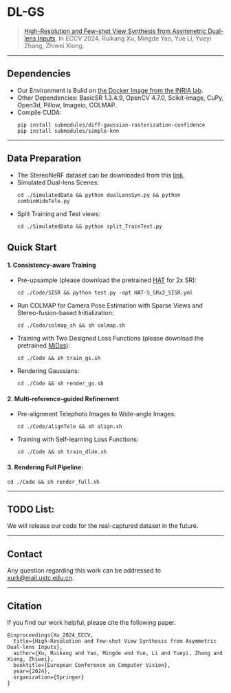 # DL-GS

> [High-Resolution and Few-shot View Synthesis from Asymmetric Dual-lens Inputs](https://www.ecva.net/papers/eccv_2024/papers_ECCV/papers/00368.pdf), In *ECCV* 2024.
> Ruikang Xu, Mingde Yao, Yue Li, Yueyi Zhang, Zhiwei Xiong.


****

## Dependencies
* Our Environment is Bulid on [the Docker Image from the INRIA lab](https://hub.docker.com/r/gaetanlandreau/3d-gaussian-splatting).
* Other Dependencies: BasicSR 1.3.4.9, OpenCV 4.7.0, Scikit-image, CuPy, Open3d, Pillow, Imageio, COLMAP. 
* Compile CUDA:
  ```
  pip install submodules/diff-gaussian-rasterization-confidence
  pip install submodules/simple-knn
  ```
****


## Data Preparation
* The StereoNeRF dataset can be downloaded from this [link](https://github.com/Haechan21/StereoNeRF).
* Simulated Dual-lens Scenes:
  ```
  cd ./SimulatedData && python dualLensSyn.py && python combinWideTele.py
  ```
* Split Training and Test views:
  ```
  cd ./SimulatedData && python split_TrainTest.py
  ```

## Quick Start
#### 1. Consistency-aware Training
* Pre-upsample (please download the pretrained [HAT](https://github.com/XPixelGroup/HAT/tree/main) for 2x SR):
  ```
  cd ./Code/SISR && python test.py -opt HAT-S_SRx2_SISR.yml
  ```
* Run COLMAP for Camera Pose Estimation with Sparse Views and Stereo-fusion-based Initialization:
  ```
  cd ./Code/colmap_sh && sh colmap.sh
  ```
* Training with Two Designed Loss Functions (please download the pretrained [MiDas](https://github.com/isl-org/MiDaS)):
  ```
  cd ./Code && sh train_gs.sh
  ```
* Rendering Gaussians:
  ```
  cd ./Code && sh render_gs.sh
  ```
#### 2. Multi-reference-guided Refinement
* Pre-alignment Telephoto Images to Wide-angle Images:
  ```
  cd ./Code/alignTele && sh align.sh
  ```
* Training with Self-learning Loss Functions:
  ```
  cd ./Code && sh train_dlde.sh
  ```
#### 3. Rendering Full Pipeline:
  ```
  cd ./Code && sh render_full.sh
  ```





****
## TODO List:
We will release our code for the real-captured dataset in the future.

****

## Contact
Any question regarding this work can be addressed to xurk@mail.ustc.edu.cn.

****


## Citation
If you find our work helpful, please cite the following paper.
```
@inproceedings{Xu_2024_ECCV,
  title={High-Resolution and Few-shot View Synthesis from Asymmetric Dual-lens Inputs},
  author={Xu, Ruikang and Yao, Mingde and Yue, Li and Yueyi, Zhang and Xiong, Zhiwei},
  booktitle={European Conference on Computer Vision},
  year={2024},
  organization={Springer}
}
```